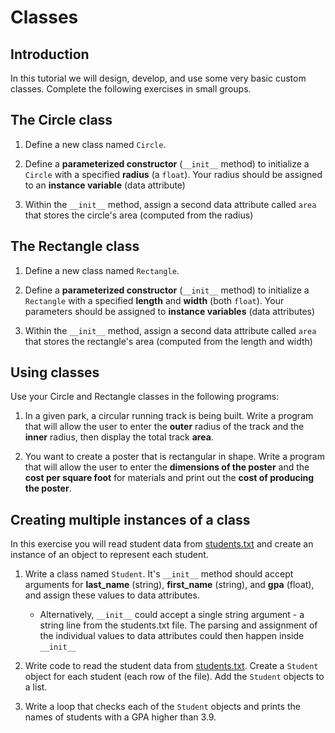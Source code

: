 # Classes

## Introduction
In this tutorial we will design, develop, and use some very basic custom classes. Complete the following exercises in small groups.

## The Circle class
1. Define a new class named `Circle`.

2. Define a **parameterized constructor** (`__init__` method) to initialize a `Circle` with a specified **radius** (a `float`). Your radius should be assigned to an **instance variable** (data attribute)

3. Within the `__init__`  method, assign a second data attribute called `area` that stores the circle's area (computed from the radius)

## The Rectangle class
1. Define a new class named `Rectangle`.

2. Define a **parameterized constructor** (`__init__` method) to initialize a `Rectangle` with a specified **length** and **width** (both `float`). Your parameters should be assigned to **instance variables** (data attributes)

3. Within the `__init__`  method, assign a second data attribute called `area` that stores the rectangle's area (computed from the length and width)

## Using classes
Use your Circle and Rectangle classes in the following programs:
1. In a given park, a circular running track is being built. Write a program that will allow the user to enter the **outer** radius of the track and the **inner** radius, then display the total track **area**.

2. You want to create a poster that is rectangular in shape. Write a program that will allow the user to enter the **dimensions of the poster** and the **cost per square foot** for materials and print out the **cost of producing the poster**.

## Creating multiple instances of a class
In this exercise you will read student data from [students.txt](/img/students.txt) and create an instance of an object to represent each student.
1. Write a class named `Student`. It's `__init__` method should accept arguments for **last_name** (string), **first_name** (string), and **gpa** (float), and assign these values to data attributes.
    - Alternatively, `__init__` could accept a single string argument - a string line from the students.txt file. The parsing and assignment of the individual values to data attributes could then happen inside `__init__`

3. Write code to read the student data from [students.txt](/img/students.txt). Create a `Student` object for each student (each row of the file). Add the `Student` objects to a list.

4. Write a loop that checks each of the `Student` objects and prints the names of students with a GPA higher than 3.9.
